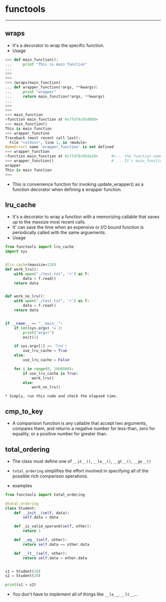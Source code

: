 <link rel="stylesheet" type="text/css" media="all" href="https://shlomo90.github.io/homepage.css" />

# functools

---

## wraps

* It's a decorator to wrap the specific function.
* Usage

```python
>>> def main_function():
...     print "This is main function"
...
>>>
>>>
>>> @wraps(main_function)
... def wrapper_function(*args, **kwargs):
...     print "wrapper"
...     return main_function(*args, **kwargs)
...
>>>
>>>
>>> main_function
<function main_function at 0x7fd78c95d9b0>
>>> main_function()
This is main function
>>> wrapper_functino
Traceback (most recent call last):
  File "<stdin>", line 1, in <module>
NameError: name 'wrapper_functino' is not defined
>>> wrapper_function
<function main_function at 0x7fd78c95da28>      #<--- the function name is not wrapper_function
>>> wrapper_function()                          #     It's main_function.
wrapper
This is main function
>>>
```

* This is convenience function for invoking update_wrapper() as a function decorator when defining a wrapper function.

## lru_cache

* It's a decorator to wrap a function with a memorizing callable that saves up to the maxsize most recent calls.
* It' can save the time when an expensive or I/O bound function is periodically called with the same arguements.
* Usage

```python
from functools import lru_cache
import sys


@lru_cache(maxsize=128)
def work_lru():
    with open("./test.txt", 'r') as f:
        data = f.read()
    return data


def work_no_lru():
    with open("./test.txt", 'r') as f:
        data = f.read()
    return data


if __name__ == "__main__":
    if len(sys.argv) != 2:
        print("argv!")
        exit(1)

    if sys.argv[1] == 'lru':
        use_lru_cache = True
    else:
        use_lru_cache = False

    for i in range(0, 1000000):
        if use_lru_cache is True:
            work_lru()
        else:
            work_no_lru()

```
    * Simply, run this code and check the elapsed time.

## cmp_to_key

* A comparision function is any callable that accept two arguments, compares them, and returns a negative number for less-than, zero for equality, or a positive number for greater than.

## total_ordering

* The class must define one of `__it__()`, `__le__()`, `__gt__()`, `__ge__()`
* `total_ordering` simplifies the effort involved in specifying all of the possible rich comparison operations.

* examples

```python
from functools import total_ordering

@total_ordering
class Student:
    def __init__(self, data):
        self.data = data

    def _is_valid_operand(self, other):
        return 1

    def __eq__(self, other):
        return self.data == other.data

    def __lt__(self, other):
        return self.data < other.data


s1 = Student(10)
s2 = Student(20)

print(s1 > s2)
```

* You don't have to implement all of things like `__le__`, `__lt__`...

